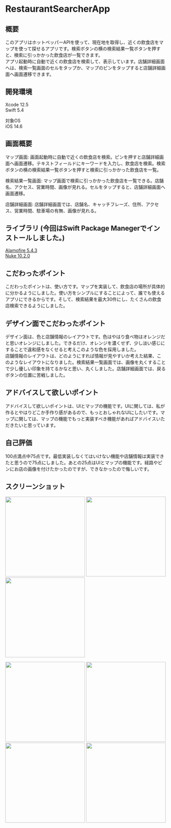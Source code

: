 # RestaurantSearcherApp  
## 概要  
このアプリはホットペッパーAPIを使って、現在地を取得し、近くの飲食店をマップを使って探せるアプリです。検索ボタンの横の検索結果一覧ボタンを押すと、検索に引っかかった飲食店が一覧できます。  
アプリ起動時に自動で近くの飲食店を検索して、表示しています。店舗詳細画面へは、検索一覧画面のセルをタップか、マップのピンをタップすると店舗詳細画面へ画面遷移できます。  
  
## 開発環境  
Xcode 12.5  
Swift 5.4  
  
対象OS  
iOS 14.6  
  
## 画面概要  
マップ画面: 画面起動時に自動で近くの飲食店を検索。ピンを押すと店舗詳細画面へ画面遷移。テキストフィールドにキーワードを入力し、飲食店を検索。検索ボタンの横の検索結果一覧ボタンを押すと検索に引っかかった飲食店を一覧。  

検索結果一覧画面: マップ画面で検索に引っかかった飲食店を一覧できる。店舗名、アクセス、営業時間、画像が見れる。セルをタップすると、店舗詳細画面へ画面遷移。  

店舗詳細画面: 店舗詳細画面では、店舗名、キャッチフレーズ、住所、アクセス、営業時間、駐車場の有無、画像が見れる。  
  
## ライブラリ (今回はSwift Package Manegerでインストールしました。)     
[Alamofire 5.4.3](https://github.com/Alamofire/Alamofire)  
[Nuke 10.2.0](https://github.com/kean/Nuke)  
  
## こだわったポイント  
こだわったポイントは、使い方です。マップを実装して、飲食店の場所が具体的に分かるようにしました。使い方をシンプルにすることによって、誰でも使えるアプリにできるからです。そして、検索結果を最大30件にし、たくさんの飲食店検索できるようにしました。  
  
## デザイン面でこだわったポイント  
デザイン面は、色と店舗情報のレイアウトです。色はやはり食べ物はオレンジだと思いオレンジにしました。できるだけ、オレンジを濃くせず、少し淡い感じにすることで違和感をなくせると考えこのような色を採用しました。  
店舗情報のレイアウトは、どのようにすれば情報が見やすいか考えた結果、このようなレイアウトになりました。検索結果一覧画面では、画像を丸くすることで少し優しい印象を持てるかなと思い、丸くしました。店舗詳細画面では、戻るボタンの位置に苦戦しました。  
  
## アドバイスして欲しいポイント  
アドバイスして欲しいポイントは、UIとマップの機能です。UIに関しては、私が作るとやはりどこか手作り感があるので、もっとおしゃれなUIにしたいです。マップに関しては、マップの機能でもっと実装すべき機能があればアドバイスいただきたいと思っています。    
  
## 自己評価  
100点満点中75点です。最低実装しなくてはいけない機能や店舗情報は実装できたと思うので75点にしました。あとの25点はUIとマップの機能です。経路やピンにお店の画像を付けたかったのですが、できなかったので悔しいです。  
  

  
## スクリーンショット  
<img src="https://user-images.githubusercontent.com/65600700/122054456-a822e080-ce22-11eb-8219-ec35c8df7a0f.png" width="250px">  <img src="https://user-images.githubusercontent.com/65600700/122054602-ca1c6300-ce22-11eb-85ed-51459c35e544.png" width="250px"> <img src="https://user-images.githubusercontent.com/65600700/122054764-f2a45d00-ce22-11eb-94bd-be2d3507ec08.png" width="250px">

<img src="https://user-images.githubusercontent.com/65600700/122054870-0a7be100-ce23-11eb-8d90-7efeef9b0707.png" width="250px">  <img src="https://user-images.githubusercontent.com/65600700/122056038-2cc22e80-ce24-11eb-8eba-b03f97cbc72e.png" width="250px">  <img src="https://user-images.githubusercontent.com/65600700/122056877-0355d280-ce25-11eb-8edc-c08152d840fe.png" width="250px">  <img src="https://user-images.githubusercontent.com/65600700/122057440-9a228f00-ce25-11eb-9a7c-15702d1284b4.png" width="250px">
  

